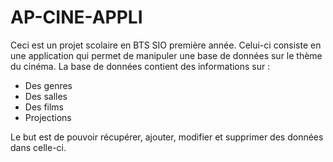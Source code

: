 ﻿# AP-CINE-APPLI
Ceci est un projet scolaire en BTS SIO première année.
Celui-ci consiste en une application qui permet de manipuler une base de données sur le thème du cinéma.
La base de données contient des informations sur :
- Des genres
- Des salles
- Des films
- Projections

Le but est de pouvoir récupérer, ajouter, modifier et supprimer des données dans celle-ci.
